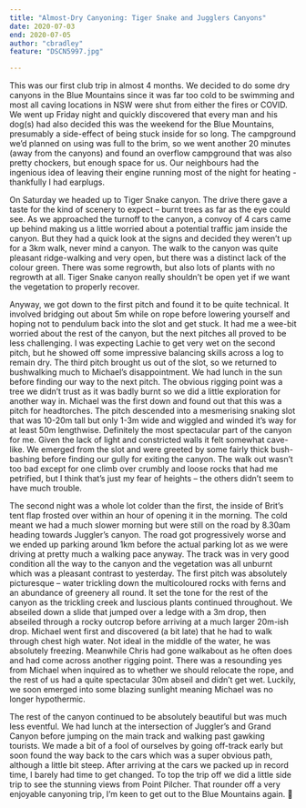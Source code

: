 ```yaml
---
title: "Almost-Dry Canyoning: Tiger Snake and Jugglers Canyons"
date: 2020-07-03
end: 2020-07-05
author: "cbradley"
feature: "DSCN5997.jpg"

---
```

This was our first club trip in almost 4 months. We decided to do some dry canyons in the Blue Mountains since it was far too cold to be swimming and most all caving locations in NSW were shut from either the fires or COVID. We went up Friday night and quickly discovered that every man and his dog(s) had also decided this was the weekend for the Blue Mountains, presumably a side-effect of being stuck inside for so long. The campground we’d planned on using was full to the brim, so we went another 20 minutes (away from the canyons) and found an overflow campground that was also pretty chockers, but enough space for us. Our neighbours had the ingenious idea of leaving their engine running most of the night for heating - thankfully I had earplugs.

On Saturday we headed up to Tiger Snake canyon. The drive there gave a taste for the kind of scenery to expect – burnt trees as far as the eye could see. As we approached the turnoff to the canyon, a convoy of 4 cars came up behind making us a little worried about a potential traffic jam inside the canyon. But they had a quick look at the signs and decided they weren’t up for a 3km walk, never mind a canyon. The walk to the canyon was quite pleasant ridge-walking and very open, but there was a distinct lack of the colour green. There was some regrowth, but also lots of plants with no regrowth at all. Tiger Snake canyon really shouldn’t be open yet if we want the vegetation to properly recover.
 
Anyway, we got down to the first pitch and found it to be quite technical. It involved bridging out about 5m while on rope before lowering yourself and hoping not to pendulum back into the slot and get stuck. It had me a wee-bit worried about the rest of the canyon, but the next pitches all proved to be less challenging. I was expecting Lachie to get very wet on the second pitch, but he showed off some impressive balancing skills across a log to remain dry. The third pitch brought us out of the slot, so we returned to bushwalking much to Michael’s disappointment. We had lunch in the sun before finding our way to the next pitch. The obvious rigging point was a tree we didn’t trust as it was badly burnt so we did a little exploration for another way in. Michael was the first down and found out that this was a pitch for headtorches. The pitch descended into a mesmerising snaking slot that was 10-20m tall but only 1-3m wide and wiggled and winded it’s way for at least 50m lengthwise. Definitely the most spectacular part of the canyon for me. Given the lack of light and constricted walls it felt somewhat cave-like. We emerged from the slot and were greeted by some fairly thick bush-bashing before finding our gully for exiting the canyon. The walk out wasn’t too bad except for one climb over crumbly and loose rocks that had me petrified, but I think that’s just my fear of heights – the others didn’t seem to have much trouble.

The second night was a whole lot colder than the first, the inside of Brit’s tent flap frosted over within an hour of opening it in the morning. The cold meant we had a much slower morning but were still on the road by 8.30am heading towards Juggler’s canyon. The road got progressively worse and we ended up parking around 1km before the actual parking lot as we were driving at pretty much a walking pace anyway. The track was in very good condition all the way to the canyon and the vegetation was all unburnt which was a pleasant contrast to yesterday. The first pitch was absolutely picturesque – water trickling down the multicoloured rocks with ferns and an abundance of greenery all round. It set the tone for the rest of the canyon as the trickling creek and luscious plants continued throughout. We abseiled down a slide that jumped over a ledge with a 3m drop, then abseiled through a rocky outcrop before arriving at a much larger 20m-ish drop. Michael went first and discovered (a bit late) that he had to walk through chest high water. Not ideal in the middle of the water, he was absolutely freezing. Meanwhile Chris had gone walkabout as he often does and had come across another rigging point. There was a resounding yes from Michael when inquired as to whether we should relocate the rope, and the rest of us had a quite spectacular 30m abseil and didn’t get wet. Luckily, we soon emerged into some blazing sunlight meaning Michael was no longer hypothermic. 

The rest of the canyon continued to be absolutely beautiful but was much less eventful. We had lunch at the intersection of Juggler’s and Grand Canyon before jumping on the main track and walking past gawking tourists. We made a bit of a fool of ourselves by going off-track early but soon found the way back to the cars which was a super obvious path, although a little bit steep. After arriving at the cars we packed up in record time, I barely had time to get changed. To top the trip off we did a little side trip to see the stunning views from Point Pilcher. That rounder off a very enjoyable canyoning trip, I’m keen to get out to the Blue Mountains again.

